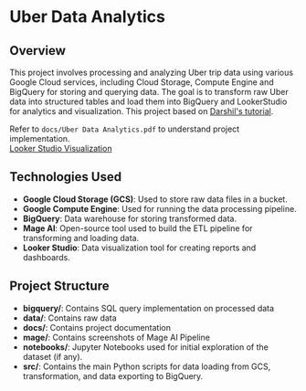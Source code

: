 # Uber Data Analytics

## Overview

This project involves processing and analyzing Uber trip data using various Google Cloud services, including Cloud Storage, Compute Engine and BigQuery for storing and querying data. The goal is to transform raw Uber data into structured tables and load them into BigQuery and LookerStudio for analytics and visualization. This project based on [Darshil's tutorial](https://www.youtube.com/watch?v=WpQECq5Hx9g).

Refer to `docs/Uber Data Analytics.pdf` to understand project implementation. <br>
[Looker Studio Visualization](https://lookerstudio.google.com/u/0/reporting/20849a3e-fcc5-4455-9942-291da35781d4/page/l2C9D)

## Technologies Used

- **Google Cloud Storage (GCS)**: Used to store raw data files in a bucket.
- **Google Compute Engine**: Used for running the data processing pipeline.
- **BigQuery**: Data warehouse for storing transformed data.
- **Mage AI**: Open-source tool used to build the ETL pipeline for transforming and loading data.
- **Looker Studio**: Data visualization tool for creating reports and dashboards.

## Project Structure

- **bigquery/**: Contains SQL query implementation on processed data
- **data/**: Contains raw data
- **docs/**: Contains project documentation
- **mage/**: Contains screenshots of Mage AI Pipeline
- **notebooks/**: Jupyter Notebooks used for initial exploration of the dataset (if any).
- **src/**: Contains the main Python scripts for data loading from GCS, transformation, and  data exporting to BigQuery.
